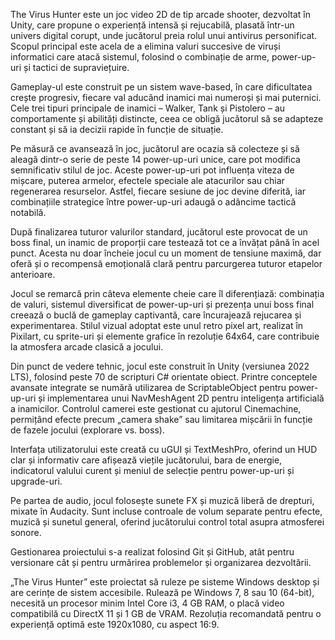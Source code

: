 The Virus Hunter este un joc video 2D de tip arcade shooter, dezvoltat în Unity, care propune o experiență intensă și rejucabilă, plasată într-un univers digital corupt, unde jucătorul preia rolul unui antivirus personificat. Scopul principal este acela de a elimina valuri succesive de viruși informatici care atacă sistemul, folosind o combinație de arme, power-up-uri și tactici de supraviețuire.

Gameplay-ul este construit pe un sistem wave-based, în care dificultatea crește progresiv, fiecare val aducând inamici mai numeroși și mai puternici. Cele trei tipuri principale de inamici – Walker, Tank și Pistolero – au comportamente și abilități distincte, ceea ce obligă jucătorul să se adapteze constant și să ia decizii rapide în funcție de situație.

Pe măsură ce avansează în joc, jucătorul are ocazia să colecteze și să aleagă dintr-o serie de peste 14 power-up-uri unice, care pot modifica semnificativ stilul de joc. Aceste power-up-uri pot influența viteza de mișcare, puterea armelor, efectele speciale ale atacurilor sau chiar regenerarea resurselor. Astfel, fiecare sesiune de joc devine diferită, iar combinațiile strategice între power-up-uri adaugă o adâncime tactică notabilă.

După finalizarea tuturor valurilor standard, jucătorul este provocat de un boss final, un inamic de proporții care testează tot ce a învățat până în acel punct. Acesta nu doar încheie jocul cu un moment de tensiune maximă, dar oferă și o recompensă emoțională clară pentru parcurgerea tuturor etapelor anterioare.

Jocul se remarcă prin câteva elemente cheie care îl diferențiază: combinația de valuri, sistemul diversificat de power-up-uri și prezența unui boss final creează o buclă de gameplay captivantă, care încurajează rejucarea și experimentarea. Stilul vizual adoptat este unul retro pixel art, realizat în Pixilart, cu sprite-uri și elemente grafice în rezoluție 64x64, care contribuie la atmosfera arcade clasică a jocului.

Din punct de vedere tehnic, jocul este construit în Unity (versiunea 2022 LTS), folosind peste 70 de scripturi C# orientate obiect. Printre conceptele avansate integrate se numără utilizarea de ScriptableObject pentru power-up-uri și implementarea unui NavMeshAgent 2D pentru inteligența artificială a inamicilor. Controlul camerei este gestionat cu ajutorul Cinemachine, permițând efecte precum „camera shake” sau limitarea mișcării în funcție de fazele jocului (explorare vs. boss).

Interfața utilizatorului este creată cu uGUI și TextMeshPro, oferind un HUD clar și informativ care afișează viețile jucătorului, bara de energie, indicatorul valului curent și meniul de selecție pentru power-up-uri și upgrade-uri.

Pe partea de audio, jocul folosește sunete FX și muzică liberă de drepturi, mixate în Audacity. Sunt incluse controale de volum separate pentru efecte, muzică și sunetul general, oferind jucătorului control total asupra atmosferei sonore.

Gestionarea proiectului s-a realizat folosind Git și GitHub, atât pentru versionare cât și pentru urmărirea problemelor și organizarea dezvoltării.

„The Virus Hunter” este proiectat să ruleze pe sisteme Windows desktop și are cerințe de sistem accesibile. Rulează pe Windows 7, 8 sau 10 (64-bit), necesită un procesor minim Intel Core i3, 4 GB RAM, o placă video compatibilă cu DirectX 11 și 1 GB de VRAM. Rezoluția recomandată pentru o experiență optimă este 1920x1080, cu aspect 16:9.



